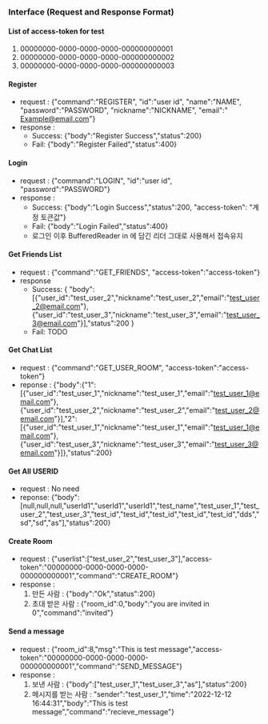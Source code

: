 ### Interface (Request and Response Format)

#### List of access-token for test
1. 00000000-0000-0000-0000-000000000001
2. 00000000-0000-0000-0000-000000000002
3. 00000000-0000-0000-0000-000000000003


#### Register
- request : {"command":"REGISTER", "id":"user id", "name":"NAME", "password":"PASSWORD", "nickname":"NICKNAME", "email":"
  Example@email.com"}
- response :
  - Success: {"body":"Register Success","status":200}
  - Fail: {"body":"Register Failed","status":400}


#### Login
- request : {"command":"LOGIN", "id":"user id", "password":"PASSWORD"}
- response :
  - Success: {"body":"Login Success","status":200, "access-token": "계정 토큰값"}
  - Fail: {"body":"Login Failed","status":400}
  - 로그인 이후 BufferedReader in 에 담긴 리더 그대로 사용해서 접속유지


#### Get Friends List
- request :  {"command":"GET_FRIENDS", "access-token":"access-token"}
- response
  - Success: { "body":[{"user_id":"test_user_2","nickname":"test_user_2","email":"test_user_2@email.com"},{"user_id":"test_user_3","nickname":"test_user_3","email":"test_user_3@email.com"}],"status":200 }
  - Fail: TODO

#### Get Chat List
- request :  {"command":"GET_USER_ROOM", "access-token":"access-token"}
- reponse : {"body":{"1":[{"user_id":"test_user_1","nickname":"test_user_1","email":"test_user_1@email.com"},{"user_id":"test_user_2","nickname":"test_user_2","email":"test_user_2@email.com"}],"2":[{"user_id":"test_user_1","nickname":"test_user_1","email":"test_user_1@email.com"},{"user_id":"test_user_3","nickname":"test_user_3","email":"test_user_3@email.com"}]},"status":200}

#### Get All USERID
- request : No need
- reponse: {"body":[null,null,null,"userId1","userId1","userId1","test_name","test_user_1","test_user_2","test_user_3","test_id","test_id","test_id","test_id","test_id","dds","sd","sd","as"],"status":200}

#### Create Room
- request : {"userlist":["test_user_2","test_user_3"],"access-token":"00000000-0000-0000-0000-000000000001","command":"CREATE_ROOM"}
- response :
  1. 만든 사람 : {"body":"Ok","status":200} 
  2. 초대 받은 사람 : {"room_id":0,"body":"you are invited in 0","command":"invited"}

#### Send a message
- request : {"room_id":8,"msg":"This is test message","access-token":"00000000-0000-0000-0000-000000000001","command":"SEND_MESSAGE"}
- response :
  1. 보낸 사람 : {"body":["test_user_1","test_user_3","as"],"status":200}
  2. 메시지를 받는 사람 : "sender":"test_user_1","time":"2022-12-12 16:44:31","body":"This is test message","command":"recieve_message"}

